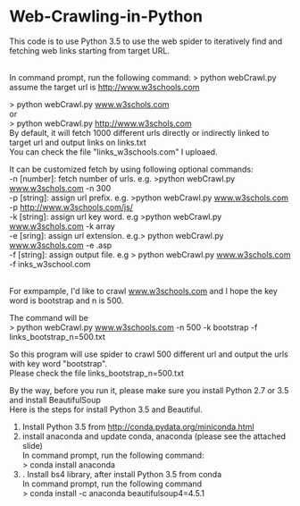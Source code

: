 # Web-Crawling-in-Python
This code is to use Python 3.5 to use the web spider to iteratively find and fetching web links starting from target URL.<br><br>

In command prompt, run the following command: > python webCrawl.py <link> <br>
assume the target url is  http://www.w3schools.com <br>

&gt; python webCrawl.py www.w3schols.com <br>
or <br>
&gt; python webCrawl.py http://www.w3schols.com <br>
By default, it will fetch 1000 different urls directly or indirectly linked to target url and output links on links.txt <br>
You can check the file "links_w3schools.com" I uploaed.  <br>

It can be customized fetch by using following optional commands: <br>
-n [number]:  fetch number of urls. e.g. &gt;python webCrawl.py www.w3schols.com  -n 300  <br> 
-p [string]: assign url prefix. e.g. &gt;python webCrawl.py www.w3schols.com  -p http://www.w3schools.com/js/  <br>
-k [string]: assign url key word. e.g &gt;python webCrawl.py www.w3schols.com  -k array <br>
-e [sring]: assign url extension. e.g.&gt; python webCrawl.py www.w3schols.com  -e .asp <br>
-f [string]: assign output file. e.g &gt; python webCrawl.py www.w3schols.com  -f inks_w3school.com <br> <br>

For exmpample, I'd like to crawl www.w3schools.com and I hope the key word is bootstrap and n is 500. <br>

The command will be<br>
&gt; python webCrawl.py www.w3schools.com  -n 500  -k bootstrap  -f links_bootstrap_n=500.txt <br>

So this program will use spider to crawl 500 different url and output the urls with key word "bootstrap".  <br>
Please check the file links_bootstrap_n=500.txt <br>

By the way, before you run it, please make sure you install Python 2.7 or 3.5 and install BeautifulSoup <br>
Here is the steps for install Python 3.5 and Beautiful.<br>

1. Install Python 3.5 from http://conda.pydata.org/miniconda.html <br>
2. install anaconda and update conda, anaconda (please see the attached slide) <br>
In command prompt, run the following command: <br>
&gt; conda install anaconda <br>
3. . Install bs4 library, after install Python 3.5 from conda <br>
In command prompt, run the following command <br>
&gt; conda install -c anaconda beautifulsoup4=4.5.1 <br> 
